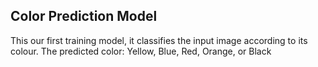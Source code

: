 ## Color Prediction Model
This our first training model, it classifies the input image according to its colour.
The predicted color:
Yellow, Blue, Red, Orange, or Black 
